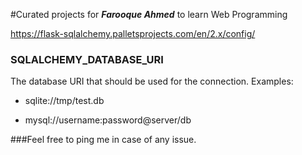 #Curated projects for **_Farooque Ahmed_** to learn Web Programming


https://flask-sqlalchemy.palletsprojects.com/en/2.x/config/

### SQLALCHEMY_DATABASE_URI

The database URI that should be used for the connection. Examples:

* sqlite://tmp/test.db

* mysql://username:password@server/db

###Feel free to ping me in case of any issue.

